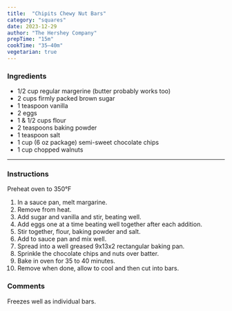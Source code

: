 ```yaml
---
title:  "Chipits Chewy Nut Bars"
category: "squares"
date: 2023-12-29
author: "The Hershey Company"
prepTime: "15m"
cookTime: "35–40m"
vegetarian: true
---
```


### Ingredients

- 1/2 cup regular margerine (butter probably works too)
- 2 cups firmly packed brown sugar
- 1 teaspoon vanilla
- 2 eggs
- 1 & 1/2 cups flour
- 2 teaspoons baking powder
- 1 teaspoon salt
- 1 cup (6 oz package) semi-sweet chocolate chips
- 1 cup chopped walnuts

---

### Instructions

Preheat oven to 350°F

1. In a sauce pan, melt margarine.
2. Remove from heat. 
3. Add sugar and vanilla and stir, beating well.
4. Add eggs one at a time beating well together after each addition.
5. Stir together, flour, baking powder and salt.
6. Add to sauce pan and mix well.
7. Spread into a well greased 9x13x2 rectangular baking pan.
8. Sprinkle the chocolate chips and nuts over batter.
9. Bake in oven for 35 to 40 minutes.
10. Remove when done, allow to cool and then cut into bars.

### Comments

Freezes well as individual bars. 